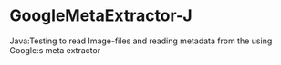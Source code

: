 GoogleMetaExtractor-J
=====================

Java:Testing to read Image-files and reading metadata from the using Google:s meta extractor
